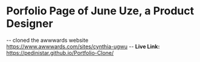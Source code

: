 # Porfolio Page of June Uze, a Product Designer

-- cloned the awwwards website https://www.awwwards.com/sites/cynthia-ugwu
-- <b>Live Link:</b> https://pedinistar.github.io/Portfolio-Clone/
